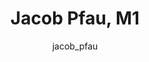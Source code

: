 ---
# this is autogenerated: do not edit
title: Jacob Pfau, M1
author: jacob_pfau
layout: author-bio
jobtitle: Machine Learning Researcher
bio: 
type: alumn
excerpt: "Research Data Analyst; QBI Bold & Basic Fellow (2019-2020). Jacob's interests span the theory and applications of machine learning models -- and deep learning i"
header:
  teaser: /assets/images/people/bio-pfau.jpg
papers: 
    - title: Artificial Intelligence in Dermatology- A Primer
      excerpt: Young AT, Xiong M, <u>Pfau J</u>, Keiser MJ, Wei ML. __J Invest Dermatol__. 2020 Aug.
      link: "https://doi.org/10.1016/j.jid.2020.02.026"

    - title: Robust Semantic Interpretability- Revisiting Concept Activation Vectors
      excerpt: <u>Pfau J</u>, Young AT, Wei J, Wei ML, Keiser MJ. __ICML - WHI__. 2020 Jul 17.
      link: ""

    - title: Global Saliency- Aggregating Saliency Maps to Assess Dataset Artefact Bias
      excerpt: <u>Pfau J</u>, Young AT, Wei ML, Keiser MJ. __arXiv - NeurIPS ML4H__. 2019 Oct 16.
      link: ""

---